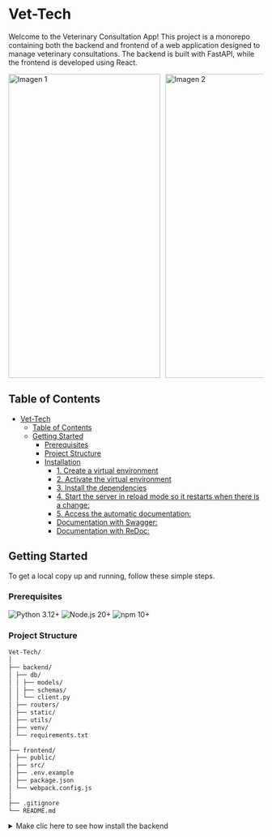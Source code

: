 # Vet-Tech

Welcome to the Veterinary Consultation App! This project is a monorepo containing both the backend and frontend of a web application designed to manage veterinary consultations. The backend is built with FastAPI, while the frontend is developed using React.

<div style="display: flex; overflow-x: auto; white-space: nowrap;">

  <img src="https://i.imgur.com/mBmjAIK.png" alt="Imagen 1" style="display: inline-block; width: 300px; height: 600px; margin-right: 10px;">
  <img src="https://i.imgur.com/BwmcNPV.png" alt="Imagen 2" style="display: inline-block; width: 300px; height: 600px; margin-right: 10px;">
  <img src="https://i.imgur.com/CrUgJoD.png" alt="Imagen 3" style="display: inline-block; width: 300px; height: 600px; margin-right: 10px;">
  <img src="https://i.imgur.com/xO5Bh6j.png" alt="Imagen 4" style="display: inline-block; width: 300px; height: 600px; margin-right: 10px;">
  <img src="https://i.imgur.com/BTUWiE9.png" alt="Imagen 5" style="display: inline-block; width: 300px; height: 600px; margin-right: 10px;">
  <img src="https://i.imgur.com/V0BWmVV.png" alt="Imagen 6" style="display: inline-block; width: 300px; height: 600px; margin-right: 10px;">

</div>

## Table of Contents

- [Vet-Tech](#vet-tech)
  - [Table of Contents](#table-of-contents)
  - [Getting Started](#getting-started)
    - [Prerequisites](#prerequisites)
    - [Project Structure](#project-structure)
    - [Installation](#installation)
      - [1. Create a virtual environment](#1-create-a-virtual-environment)
      - [2. Activate the virtual environment](#2-activate-the-virtual-environment)
      - [3. Install the dependencies](#3-install-the-dependencies)
      - [4. Start the server in reload mode so it restarts when there is a change:](#4-start-the-server-in-reload-mode-so-it-restarts-when-there-is-a-change)
      - [5. Access the automatic documentation:](#5-access-the-automatic-documentation)
      - [Documentation with Swagger:](#documentation-with-swagger)
      - [Documentation with ReDoc:](#documentation-with-redoc)

## Getting Started

To get a local copy up and running, follow these simple steps.

### Prerequisites

![Python 3.12+](https://img.shields.io/badge/python-3.12%2B-blue?logo=python&logoColor=white)
![Node.js 20+](https://img.shields.io/badge/node.js-20%2B-green?logo=node.js&logoColor=white)
![npm 10+](https://img.shields.io/badge/npm-10%2B-red?logo=npm&logoColor=white)

### Project Structure

```bash
Vet-Tech/
│
├── backend/
│ ├── db/
│ │ ├── models/
│ │ ├── schemas/
│ │ └── client.py
│ ├── routers/
│ ├── static/
│ ├── utils/
│ ├── venv/
│ └── requirements.txt
│
├── frontend/
│ ├── public/
│ ├── src/
│ ├── .env.example
│ ├── package.json
│ └── webpack.config.js
│
├── .gitignore
└── README.md
```

<details>
  <summary>Make clic here to see how install the backend</summary>

### Installation

#### 1. Create a virtual environment

To avoid installing dependencies globally, it is necessary to create a virtual environment. Navigate to the `/backend` directory in the console and run the following command:

```bash
python -m venv venv
```

#### 2. Activate the virtual environment

To activate the environment, run the following command:

```bash
.\venv\Scripts\activate
```

#### 3. Install the dependencies

```bash
pip install -r requirements.txt
```

#### 4. Start the server in reload mode so it restarts when there is a change:

```bash
uvicorn app.main:app --reload
```

#### 5. Access the automatic documentation:

FastAPI provides automatic documentation using Swagger and ReDoc.

It's important to note that the local address may vary on your PC.

#### Documentation with Swagger:

```
http://127.0.0.1:8000/docs
```

#### Documentation with ReDoc:

```
http://127.0.0.1:8000/redoc
```

</details>
